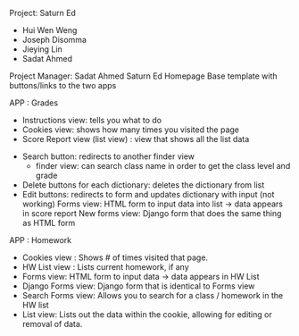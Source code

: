 Project: Saturn Ed

* Hui Wen Weng 
* Joseph Disomma 
* Jieying Lin 
* Sadat Ahmed 

Project Manager: Sadat Ahmed 
Saturn Ed
Homepage
Base template with buttons/links to the two apps

APP : Grades
* Instructions view: tells you what to do
* Cookies view: shows how many times you visited the page
* Score Report view (list view) : view that shows all the list data
- Search button: redirects to another finder view
	- finder view: can search class name in order to get the class level and grade
- Delete buttons for each dictionary: deletes the dictionary from list
- Edit buttons: redirects to form and updates dictionary with input (not working)
Forms view: HTML form to input data into list → data appears in score report
New forms view: Django form that does the same thing as HTML form

APP : Homework
* Cookies view : Shows # of times visited that page.
* HW List view : Lists current homework, if any
* Forms view: HTML form to input data → data appears in HW List
* Django Forms view: Django form that is identical to Forms view
* Search Forms view: Allows you to search for a class / homework in the HW list
* List view: Lists out the data within the cookie, allowing for editing or removal of data.
